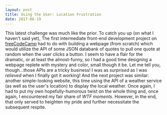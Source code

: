 ```yaml
---
layout: post
title: Using the User: Location Frustration
date: 2017-06-19
---
```

This latest challenge was much like the prior. To catch you up (on what I haven't said yet), The first intermediate front-end development project on [freeCodeCamp](https://www.freecodecamp.com/challenges/build-a-random-quote-machine) had to do with building a webpage (from scratch) which would utilize the API of some JSON databank of quotes to pull one quote at random when the user clicks a button. I seem to have a flair for the dramatic, or at least the almost-funny, so I had a good time designing a webpage replete with mystery and color, small though it be.
Let me tell you, though…those APIs are a tricky business! I was as *surprised* as I was *relieved* when I finally got it working! And the next project was similar: another simple-looking website, this time using the API of a weather service (as well as the user's location) to display the local weather. Once again, I had to put my own hopefully-humorous twist on the whole thing and, once again, I encountered my fair share of *WTF moments*. However, in the end, that only served to heighten my pride and further necessitate the subsequent respite.

